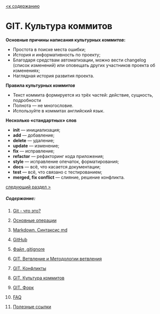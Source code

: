 [<к содержанию](./readme.md)

# GIT. Культура коммитов

**Основные причины написания культурных *коммитов*:**

- Простота в поиске места ошибки;
- История и информативность по проекту;
- Благодаря средствам автоматизации, можно вести changelog (список изменений) или оповещать других участников проекта об изменениях;
- Наглядная история развития проекта.

**Правила культурных *коммитов***
- Текст коммита формируется из трёх частей: действие, сущность, подробности
- Полнота — не многословие.
- Используйте в коммитах английский язык.

**Несколько «стандартных» слов**
- **init** — инициализация;
- **add** — добавление;
- **delete** — удаление;
- **update** — изменение;
- **fix** — исправление;
- **refactor** — рефакторинг кода приложения;
- **style** — исправление опечаток, форматирования;
- **docs** — всё, что касается документации;
- **test** — всё, что связано с тестированием;
- **merged, fix conflict** — слияние, решение конфликта.


[следующий раздел >](./fork.md)

##### Содержание: 
1. [Git - что это?](./what%20is%20it.md "Жми смелее")

2. [Основные операции](./basic%20operations.md "Кликни")

3. [Markdown. Синтаксис md](./markdown.md "Смелее")

4. [GitHub](./github.md)

5. [Файл .gitignore](./aboutgitignore.md)

6. [GIT. Ветвление и Методологии ветвления](./branch.md)

7. [GIT. Конфликты](./conflikt.md)

8. [GIT. Культура коммитов](./cultere%20commit.md)

9. [GIT. Форк](./fork.md)

10. [FAQ](./faq.md)

11. [Полезные ссылки](./links.md)